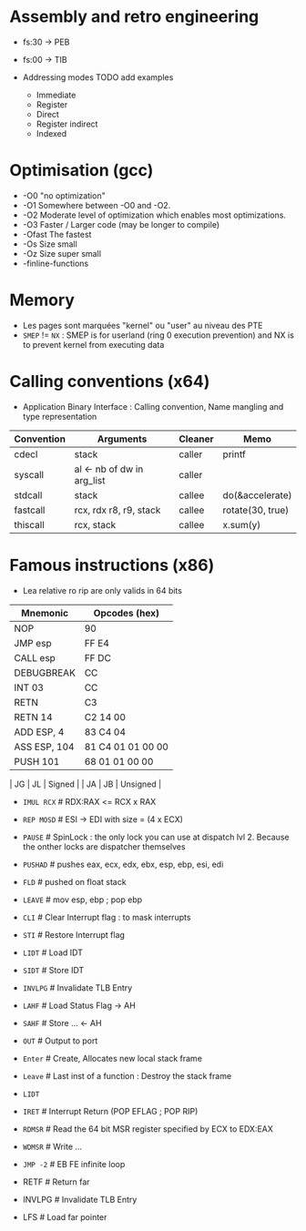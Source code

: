 # Assembly and retro engineering


* fs:30 -> PEB
* fs:00 -> TIB

* Addressing modes TODO add examples
    * Immediate
    * Register
    * Direct
    * Register indirect
    * Indexed

# Optimisation (gcc)

* -O0 "no optimization"
* -O1 Somewhere between -O0 and -O2.
* -O2 Moderate level of optimization which enables most optimizations.
* -O3 Faster / Larger code (may be longer to compile)
* -Ofast The fastest
* -Os Size small
* -Oz Size super small
* -finline-functions


# Memory

* Les pages sont marquées "kernel" ou "user" au niveau des PTE
* `SMEP` != `NX` : SMEP is for userland (ring 0 execution prevention) and NX is to prevent kernel from executing data
  

# Calling conventions (x64)

* Application Binary Interface : Calling convention, Name mangling and type representation

| Convention | Arguments                  | Cleaner | Memo             |
| ---        | ---                        | ---     | ---              |
| cdecl      | stack                      | caller  | printf           |
| syscall    | al <- nb of dw in arg_list | caller  |                  |
| stdcall    | stack                      | callee  | do(&accelerate)  |
| fastcall   | rcx, rdx r8, r9, stack     | callee  | rotate(30, true) |
| thiscall   | rcx, stack                 | callee  | x.sum(y)         |


# Famous instructions (x86)

* Lea relative ro rip are only valids in 64 bits

| Mnemonic     | Opcodes (hex)     |
| ---          | ---               |
| NOP          | 90                |
| JMP esp      | FF E4             |
| CALL esp     | FF DC             |
| DEBUGBREAK   | CC                |
| INT 03       | CC                |
| RETN         | C3                |
| RETN 14      | C2 14 00          |
| ADD ESP, 4   | 83 C4 04          |
| ASS ESP, 104 | 81 C4 01 01 00 00 |
| PUSH 101     | 68 01 01 00 00    |

| JG | JL | Signed   |
| JA | JB | Unsigned |


* `IMUL RCX`    #  RDX:RAX <= RCX x RAX

* `REP MOSD`    # ESI -> EDI with size = (4 x ECX) 
* `PAUSE`       # SpinLock : the only lock you can use at dispatch lvl 2.  Because the onther locks are dispatcher themselves
* `PUSHAD`      # pushes eax, ecx, edx, ebx, esp, ebp, esi, edi
* `FLD`         # pushed on float stack
* `LEAVE`       # mov esp, ebp ; pop ebp
* `CLI`         # Clear Interrupt flag : to mask interrupts
* `STI`         # Restore Interrupt flag
* `LIDT`        # Load IDT
* `SIDT`        # Store IDT
* `INVLPG`      # Invalidate TLB Entry
* `LAHF`        # Load Status Flag -> AH
* `SAHF`        # Store ... <- AH
* `OUT`         # Output to port
* `Enter`       # Create, Allocates new local stack frame
* `Leave`       # Last inst of a function : Destroy the stack frame
* `LIDT`
* `IRET`        # Interrupt Return (POP EFLAG ; POP RIP)
* `RDMSR`       # Read the 64 bit MSR register specified by ECX to EDX:EAX
* `WDMSR`       # Write ...
* `JMP -2`    # EB FE infinite loop
* RETF        # Return far
* INVLPG      # Invalidate TLB Entry
* LFS         # Load far pointer
